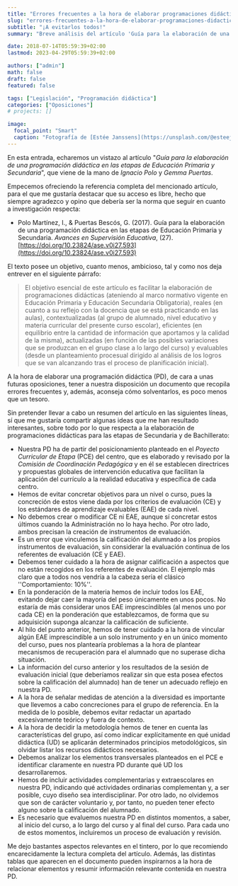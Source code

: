```yaml
---
title: "Errores frecuentes a la hora de elaborar programaciones didácticas"
slug: "errores-frecuentes-a-la-hora-de-elaborar-programaciones-didacticas"
subtitle: "¡A evitarlos todos!"
summary: "Breve análisis del artículo 'Guía para la elaboración de una programación didáctica en las etapas de Educación Primaria y Secundaria'."

date: 2018-07-14T05:59:39+02:00
lastmod: 2023-04-29T05:59:39+02:00

authors: ["admin"]
math: false
draft: false
featured: false

tags: ["Legislación", "Programación didáctica"]
categories: ["Oposiciones"]
# projects: []

image:
  focal_point: "Smart"
  caption: "Fotografía de [Estée Janssens](https://unsplash.com/@esteejanssens), disponible en [Unsplash](https://unsplash.com/photos/RARH8b7N-fw)."
---
```


En esta entrada, echaremos un vistazo al artículo "*Guía para la elaboración de una programación didáctica en las etapas de Educación Primaria y Secundaria*", que viene de la mano de *Ignacio Polo* y *Gemma Puertas*.

Empecemos ofreciendo la referencia completa del mencionado artículo, para el que me gustaría destacar que su acceso es libre, hecho que siempre agradezco y opino que debería ser la norma que seguir en cuanto a investigación respecta:

- Polo Martínez, I., & Puertas Bescós, G. (2017). Guía para la elaboración de una programación didáctica en las etapas de Educación Primaria y Secundaria. *Avances en Supervisión Educativa*, (27). [https://doi.org/10.23824/ase.v0i27.593](https://doi.org/10.23824/ase.v0i27.593)

El texto posee un objetivo, cuanto menos, ambicioso, tal y como nos deja entrever en el siguiente párrafo:

>El objetivo esencial de este artículo es facilitar la elaboración de programaciones didácticas (ateniendo al marco normativo vigente en Educación Primaria y Educación Secundaria Obligatoria), reales (en cuanto a su reflejo con la docencia que se está practicando en las aulas), contextualizadas (al grupo de alumnado, nivel educativo y materia curricular del presente curso escolar), eficientes (en equilibrio entre la cantidad de información que aportamos y la calidad de la misma), actualizadas (en función de las posibles variaciones que se produzcan en el grupo clase a lo largo del curso) y evaluables (desde un planteamiento procesual dirigido al análisis de los logros que se van alcanzando tras el proceso de planificación inicial).

A la hora de elaborar una programación didáctica (PD), de cara a unas futuras oposiciones, tener a nuestra disposición un documento que recopila errores frecuentes y, además, aconseja cómo solventarlos, es poco menos que un tesoro.

Sin pretender llevar a cabo un resumen del artículo en las siguientes líneas, sí que me gustaría compartir algunas ideas que me han resultado interesantes, sobre todo por lo que respecta a la elaboración de programaciones didácticas para las etapas de Secundaria y de Bachillerato:

- Nuestra PD ha de partir del posicionamiento planteado en el *Poyecto Curricular de Etapa* (PCE) del centro, que es elaborado y revisado por la *Comisión de Coordinación Pedagógica* y en él se establecen directrices y propuestas globales de intervención educativa que facilitan la aplicación del currículo a la realidad educativa y específica de cada centro.
- Hemos de evitar concretar objetivos para un nivel o curso, pues la concreción de estos viene dada por los criterios de evaluación (CE) y los estándares de aprendizaje evaluables (EAE) de cada nivel.
- No debemos crear o modificar CE ni EAE, aunque sí concretar estos últimos cuando la Administración no lo haya hecho. Por otro lado, ambos precisan la creación de instrumentos de evaluación.
- Es un error que vinculemos la calificación del alumnado a los propios instrumentos de evaluación, sin considerar la evaluación continua de los referentes de evaluación (CE y EAE).
- Debemos tener cuidado a la hora de asignar calificación a aspectos que no están recogidos en los referentes de evaluación. El ejemplo más claro que a todos nos vendría a la cabeza sería el clásico ''Comportamiento: 10%''.
- En la ponderación de la materia hemos de incluir todos los EAE, evitando dejar caer la mayoría del peso únicamente en unos pocos. No estaría de más considerar unos EAE imprescindibles (al menos uno por cada CE) en la ponderación que establezcamos, de forma que su adquisición suponga alcanzar la calificación de suficiente.
- Al hilo del punto anterior, hemos de tener cuidado a la hora de vincular algún EAE imprescindible a un solo instrumento y en un único momento del curso, pues nos plantearía problemas a la hora de plantear mecanismos de recuperación para el alumnado que no superase dicha situación.
- La información del curso anterior y los resultados de la sesión de evaluación inicial (que deberíamos realizar sin que esta posea efectos sobre la calificación del alumnado) han de tener un adecuado reflejo en nuestra PD.
- A la hora de señalar medidas de atención a la diversidad es importante que llevemos a cabo concreciones para el grupo de referencia. En la medida de lo posible, debemos evitar redactar un apartado excesivamente teórico y fuera de contexto.
- A la hora de decidir la metodología hemos de tener en cuenta las características del grupo, así como indicar explícitamente en qué unidad didáctica (UD) se aplicarán determinados principios metodológicos, sin olvidar listar los recursos didácticos necesarios.
- Debemos analizar los elementos transversales planteados en el PCE e identificar claramente en nuestra PD durante qué UD los desarrollaremos.
- Hemos de incluir actividades complementarias y extraescolares en nuestra PD, indicando qué actividades ordinarias complementan y, a ser posible, cuyo diseño sea interdisciplinar. Por otro lado, no olvidemos que son de carácter voluntario y, por tanto, no pueden tener efecto alguno sobre la calificación del alumnado.
- Es necesario que evaluemos nuestra PD en distintos momentos, a saber, al inicio del curso, a lo largo del curso y al final del curso. Para cada uno de estos momentos, incluiremos un proceso de evaluación y revisión.

Me dejo bastantes aspectos relevantes en el tintero, por lo que recomiendo encarecidamente la lectura completa del artículo. Además, las distintas tablas que aparecen en el documento pueden inspirarnos a la hora de relacionar elementos y resumir información relevante contenida en nuestra PD.
